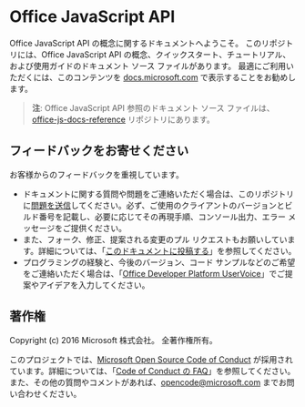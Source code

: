 # <a name="office-javascript-apis"></a>Office JavaScript API

Office JavaScript API の概念に関するドキュメントへようこそ。 このリポジトリには、Office JavaScript API の概念、クイックスタート、チュートリアル、および使用ガイドのドキュメント ソース ファイルがあります。 最適にご利用いただくには、このコンテンツを [docs.microsoft.com](https://docs.microsoft.com/office/dev/add-ins) で表示することをお勧めします。

> **注**: Office JavaScript API 参照のドキュメント ソース ファイルは、[office-js-docs-reference](https://github.com/OfficeDev/office-js-docs-reference) リポジトリにあります。

## <a name="give-us-your-feedback"></a>フィードバックをお寄せください

お客様からのフィードバックを重視しています。 
* ドキュメントに関する質問や問題をご連絡いただく場合は、このリポジトリに[問題を送信](https://github.com/OfficeDev/office-js-docs-pr/issues)してください。必ず、ご使用のクライアントのバージョンとビルド番号を記載し、必要に応じてその再現手順、コンソール出力、エラー メッセージをご提供ください。 
* また、フォーク、修正、提案される変更のプル リクエストもお願いしています。詳細については、「[このドキュメントに投稿する](Contributing.md)」を参照してください。 
* プログラミングの経験と、今後のバージョン、コード サンプルなどのご希望をご連絡いただく場合は、「[Office Developer Platform UserVoice](https://officespdev.uservoice.com/)」でご提案やアイデアを入力してください。

## <a name="copyright"></a>著作権

Copyright (c) 2016 Microsoft 株式会社。 全著作権所有。


このプロジェクトでは、[Microsoft Open Source Code of Conduct](https://opensource.microsoft.com/codeofconduct/) が採用されています。詳細については、「[Code of Conduct の FAQ](https://opensource.microsoft.com/codeofconduct/faq/)」を参照してください。また、その他の質問やコメントがあれば、[opencode@microsoft.com](mailto:opencode@microsoft.com) までお問い合わせください。
